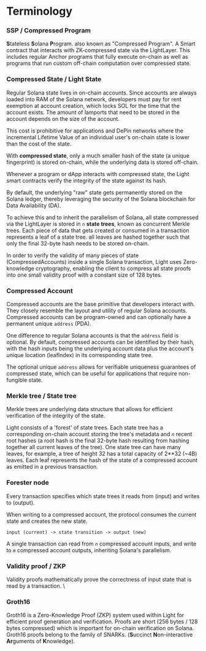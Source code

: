 # Terminology

### SSP / Compressed Program

**S**tateless **S**olana **P**rogram. also known as "Compressed Program". A Smart contract that interacts with ZK-compressed state via the LightLayer. This includes regular Anchor programs that fully execute on-chain as well as programs that run custom off-chain computation over compressed state.

### Compressed State / Light State

Regular Solana state lives in on-chain accounts. Since accounts are always loaded into RAM of the Solana network, developers must pay for rent exemption at account creation, which locks SOL for the time that the account exists. The amount of lamports that need to be stored in the account depends on the size of the account.

This cost is prohibitive for applications and DePin networks where the incremental Lifetime Value of an individual user's on-chain state is lower than the cost of the state.

With **compressed state**, only a much smaller hash of the state (a unique fingerprint) is stored on-chain, while the underlying data is stored off-chain.&#x20;

Whenever a program or dApp interacts with compressed state, the Light smart contracts verify the integrity of the state against its hash.

By default, the underlying "raw" state gets permanently stored on the Solana ledger, thereby leveraging the security of the Solana blockchain for Data Availability (DA).

To achieve this and to inherit the parallelism of Solana, all state compressed via the LightLayer is stored in _`n`_ **state trees**, known as concurrent Merkle trees. Each piece of data that gets created or consumed in a transaction represents a leaf of a state tree. all leaves are hashed together such that only the final 32-byte hash needs to be stored on-chain.

In order to verify the validity of many pieces of state (CompressedAccounts) inside a single Solana transaction, Light uses Zero-knowledge cryptography, enabling the client to compress all state proofs into one small validity proof with a constant size of 128 bytes.



### Compressed Account

Compressed accounts are the base primitive that developers interact with. They closely resemble the layout and utility of regular Solana accounts. Compressed accounts can be program-owned and can optionally have a permanent unique `address` (PDA).&#x20;

One difference to regular Solana accounts is that the `address` field is optional. By default, compressed accounts can be identified by their hash, with the hash inputs being the underlying account data plus the account's unique location (leafIndex) in its corresponding state tree.

The optional unique `address` allows for verifiable uniqueness guarantees of compressed state, which can be useful for applications that require non-fungible state.



### Merkle tree / State tree

Merkle trees are underlying data structure that allows for efficient verification of the integrity of the state.

Light consists of a 'forest' of state trees. Each state tree has a corresponding on-chain account storing the tree's metadata and _`n`_ recent root hashes (a root hash is the final 32-byte hash resulting from hashing together all current leaves of the tree). One state tree can have many leaves, for example, a tree of height 32 has a total capacity of 2\*\*32 (\~4B) leaves. Each leaf represents the hash of the state of a compressed account as emitted in a previous transaction.



### Forester node

Every transaction specifies which state trees it reads from (input) and writes to (output).&#x20;

When writing to a compressed account, the protocol consumes the current state and creates the new state.

`input (current) -> state transition -> output (new)`

A single transaction can read from _`n`_ compressed account inputs, and write to _`m`_ compressed account outputs, inheriting Solana's parallelism.



### Validity proof / ZKP

Validity proofs mathematically prove the correctness of input state that is read by a transaction. \






### Groth16

Groth16 is a Zero-Knowledge Proof (ZKP) system used within Light for efficient proof generation and verification. Proofs are short (256 bytes / 128 bytes compressed) which is important for on-chain verification on Solana. Groth16 proofs belong to the family of SNARKs. (**S**uccinct **N**on-interactive **Ar**guments of **K**nowledge).












